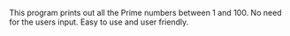 This program prints out all the Prime numbers between 1 and 100.
No need for the users input.
Easy to use and user friendly.

